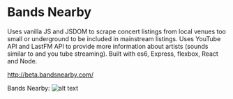 # Bands Nearby

Uses vanilla JS and JSDOM to scrape concert listings from local venues too small or underground to be included in mainstream listings. Uses YouTube API and LastFM API to provide more information about artists (sounds similar to and you tube streaming). Built with es6, Express, flexbox, React and Node.

http://beta.bandsnearby.com/


Bands Nearby:
![alt text](https://github.com/jenjwong/bands-nearby/blob/beta/src/css/images/venuePic.png "Bands Nearby")
